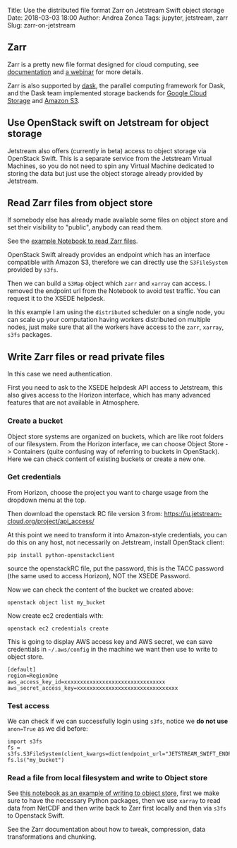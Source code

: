 Title: Use the distributed file format Zarr on Jetstream Swift object storage
Date: 2018-03-03 18:00
Author: Andrea Zonca
Tags: jupyter, jetstream, zarr
Slug: zarr-on-jetstream

## Zarr

Zarr is a pretty new file format designed for cloud computing, see [documentation](http://zarr.readthedocs.io) and [a webinar](https://www.youtube.com/watch?v=np_p4JBAIYI) for more details.

Zarr is also supported by [dask](http://dask.pydata.org), the parallel computing framework for Dask,
and the Dask team implemented storage backends for [Google Cloud Storage](https://github.com/dask/gcsfs) and
[Amazon S3](https://github.com/dask/s3fs).

## Use OpenStack swift on Jetstream for object storage

Jetstream also offers (currently in beta) access to object storage via OpenStack Swift.
This is a separate service from the Jetstream Virtual Machines, so you do not need to spin
any Virtual Machine dedicated to storing the data but just use the object storage already
provided by Jetstream.

## Read Zarr files from object store

If somebody else has already made available some files on object store and set their visibility
to "public", anybody can read them.

See the [example Notebook to read Zarr files](https://gist.github.com/zonca/bda69ab917bde831845d530e52eae6e5).

OpenStack Swift already provides an endpoint which has an interface compatible with Amazon S3, therefore
we can directly use the `S3FileSystem` provided by `s3fs`.

Then we can build a `S3Map` object which `zarr` and `xarray` can access.
I removed the endpoint url from the Notebook to avoid test traffic. You can request it to
the XSEDE helpdesk.

In this example I am using the `distributed` scheduler on a single node, you can scale up your computation
having workers distributed on multiple nodes, just make sure that all the workers have access to the
`zarr`, `xarray`, `s3fs` packages.

## Write Zarr files or read private files

In this case we need authentication.

First you need to ask to the XSEDE helpdesk API access to Jetstream, this also gives access
to the Horizon interface, which has many advanced features that are not available in Atmosphere.

### Create a bucket

Object store systems are organized on buckets, which are like root folders of our filesystem.
From the Horizon interface, we can choose Object Store -> Containers (quite confusing way of referring to buckets in OpenStack).
Here we can check content of existing buckets or create a new one.

### Get credentials

From Horizon, choose the project you want to charge usage from the dropdown menu at the top.

Then download the openstack RC file version 3 from: <https://iu.jetstream-cloud.org/project/api_access/>

At this point we need to transform it into Amazon-style credentials, you can do this on
any host, not necessarily on Jetstream, install OpenStack client:

    pip install python-openstackclient

source the openstackRC file, put the password, this is the TACC password (the same used to access Horizon), NOT the XSEDE Password.

Now we can check the content of the bucket we created above:

    openstack object list my_bucket

Now create ec2 credentials with:

	openstack ec2 credentials create

This is going to display AWS access key and AWS secret, we can save credentials in `~/.aws/config`
in the machine we want then use to write to object store.
```
[default]
region=RegionOne
aws_access_key_id=xxxxxxxxxxxxxxxxxxxxxxxxxxxxxxxx
aws_secret_access_key=xxxxxxxxxxxxxxxxxxxxxxxxxxxxxxxx
```

### Test access

We can check if we can successfully login using `s3fs`, notice we **do not use** `anon=True` as
we did before:

```
import s3fs
fs = s3fs.S3FileSystem(client_kwargs=dict(endpoint_url="JETSTREAM_SWIFT_ENDPOINT"))
fs.ls("my_bucket")
```

### Read a file from local filesystem and write to Object store

See [this notebook as an example of writing to object store](https://gist.github.com/zonca/f7cb1c7845f6b821dc8d178f84253ba3),
first we make sure to have the necessary Python packages,
then we use `xarray` to read data from NetCDF and then write back to Zarr first locally and then
via `s3fs` to Openstack Swift.

See the Zarr documentation about how to tweak, compression, data transformations and chunking.
